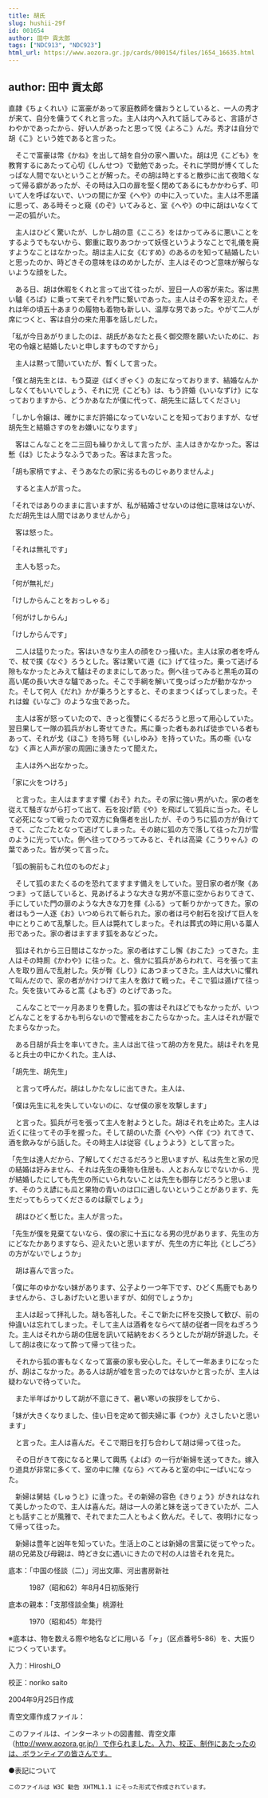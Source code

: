 ```yaml
---
title: 胡氏
slug: hushii-29f
id: 001654
author: 田中 貢太郎
tags: ["NDC913", "NDC923"]
html_url: https://www.aozora.gr.jp/cards/000154/files/1654_16635.html
---
```


## author: 田中 貢太郎

直隷《ちょくれい》に富豪があって家庭教師を傭おうとしていると、一人の秀才が来て、自分を傭うてくれと言った。主人は内へ入れて話してみると、言語がさわやかであったから、好い人があったと思って悦《よろこ》んだ。秀才は自分で胡《こ》という姓であると言った。

　そこで富豪は幣《かね》を出して胡を自分の家へ置いた。胡は児《こども》を教育するにあたって心切《しんせつ》で勤勉であった。それに学問が博くてしたっぱな人間でないということが解った。その胡は時とすると散歩に出て夜暗くなって帰る癖があったが、その時は入口の扉を堅く閉めてあるにもかかわらず、叩いて人を呼ばないで、いつの間にか室《へや》の中に入っていた。主人は不思議に思って、ある時そっと窺《のぞ》いてみると、室《へや》の中に胡はいなくて一疋の狐がいた。

　主人はひどく驚いたが、しかし胡の意《こころ》をはかってみるに悪いことをするようでもないから、鄭重に取りあつかって妖怪というようなことで礼儀を廃すようなことはなかった。胡は主人に女《むすめ》のあるのを知って結婚したいと思ったのか、時どきその意味をほのめかしたが、主人はそのつど意味が解らないような顔をした。

　ある日、胡は休暇をくれと言って出て往ったが、翌日一人の客が来た。客は黒い驢《ろば》に乗って来てそれを門に繋いであった。主人はその客を迎えた。それは年の頃五十あまりの履物も着物も新しい、温厚な男であった。やがて二人が席につくと、客は自分の来た用事を話しだした。

「私が今日あがりましたのは、胡氏があなたと長く御交際を願いたいために、お宅の令嬢と結婚したいと申しますものですから」

　主人は黙って聞いていたが、暫くして言った。

「僕と胡先生とは、もう莫逆《ばくぎゃく》の友になっております、結婚なんかしなくてもいいでしょう、それに児《こども》は、もう許婚《いいなずけ》になっておりますから、どうかあなたが僕に代って、胡先生に話してください」

「しかし令嬢は、確かにまだ許婚になっていないことを知っておりますが、なぜ胡先生と結婚さすのをお嫌いになります」

　客はこんなことを二三回も繰りかえして言ったが、主人はきかなかった。客は慙《は》じたようなふうであった。客はまた言った。

「胡も家柄ですよ、そうあなたの家に劣るものじゃありませんよ」

　すると主人が言った。

「それではありのままに言いますが、私が結婚させないのは他に意味はないが、ただ胡先生は人間ではありませんから」

　客は怒った。

「それは無礼です」

　主人も怒った。

「何が無礼だ」

「けしからんことをおっしゃる」

「何がけしからん」

「けしからんです」

　二人は猛りたった。客はいきなり主人の顔をひっ掻いた。主人は家の者を呼んで、杖で撲《なぐ》ろうとした。客は驚いて遁《に》げて往った。乗って逃げる隙もなかったとみえて驢はそのままにしてあった。側へ往ってみると黒毛の耳の高い尾の長い大きな驢であった。そこで手綱を解いて曳っぱったが動かなかった。そして何人《だれ》かが乗ろうとすると、そのままつくばってしまった。それは蝗《いなご》のような虫であった。

　主人は客が怒っていたので、きっと復讐にくるだろうと思って用心していた。翌日果して一隊の狐兵がおし寄せてきた。馬に乗った者もあれば徒歩でいる者もあって、それが戈《ほこ》を持ち弩《いしゆみ》を持っていた。馬の嘶《いなな》く声と人声が家の周囲に湧きたって聞えた。

　主人は外へ出なかった。

「家に火をつけろ」

　と言った。主人はますます懼《おそ》れた。その家に強い男がいた。家の者を従えて騒ぎながら打って出て、石を投げ箭《や》を飛ばして狐兵に当った。そして必死になって戦ったので双方に負傷者を出したが、そのうちに狐の方が負けてきて、ごたごたとなって逃げてしまった。その跡に狐の方で落して往った刀が雪のように光っていた。側へ往ってひろってみると、それは高粱《こうりゃん》の葉であった。皆が笑って言った。

「狐の腕前もこれ位のものだよ」

　そして狐のまたくるのを恐れてますます備えをしていた。翌日家の者が聚《あつま》って話していると、見あげるような大きな男が不意に空からおりてきて、手にしていた門の扉のような大きな刀を揮《ふる》って斬りかかってきた。家の者はもう一人逐《お》いつめられて斬られた。家の者は弓や射石を投げて巨人を中にとりこめて乱撃した。巨人は斃れてしまった。それは葬式の時に用いる藁人形であった。家の者はますます狐をあなどった。

　狐はそれから三日間はこなかった。家の者はすこし懈《おこた》ってきた。主人はその時厠《かわや》に往った。と、俄かに狐兵があらわれて、弓を張って主人を取り囲んで乱射した。矢が臀《しり》にあつまってきた。主人は大いに懼れて叫んだので、家の者がかけつけて主人を救けて戦った。そこで狐は遁げて往った。矢を抜いてみると蒿《よもぎ》のとげであった。

　こんなことで一ヶ月あまりを費した。狐の害はそれほどでもなかったが、いつどんなことをするかも判らないので警戒をおこたらなかった。主人はそれが厭でたまらなかった。

　ある日胡が兵士を率いてきた。主人は出て往って胡の方を見た。胡はそれを見ると兵士の中にかくれた。主人は、

「胡先生、胡先生」

　と言って呼んだ。胡はしかたなしに出てきた。主人は、

「僕は先生に礼を失していないのに、なぜ僕の家を攻撃します」

　と言った。狐兵が弓を張って主人を射ようとした。胡はそれを止めた。主人は近くに往ってその手を握った。そして胡のいた斎《へや》へ伴《つ》れてきて、酒を飲みながら話した。その時主人は従容《しょうよう》として言った。

「先生は達人だから、了解してくださるだろうと思いますが、私は先生と家の児の結婚は好みません、それは先生の乗物も住居も、人とおんなじでないから、児が結婚したにしても先生の所にいられないことは先生も御存じだろうと思います、そのうえ諺にも瓜と果物の青いのは口に適しないということがあります、先生だってもらってくださるのは厭でしょう」

　胡はひどく慙じた。主人が言った。

「先生が僕を見棄てないなら、僕の家に十五になる男の児があります、先生の方にどなたかありますなら、迎えたいと思いますが、先生の方に年比《としごろ》の方がないでしょうか」

　胡は喜んで言った。

「僕に年のゆかない妹があります、公子より一つ年下です、ひどく馬鹿でもありませんから、さしあげたいと思いますが、如何でしょうか」

　主人は起って拝礼した。胡も答礼した。そこで新たに杯を交換して歓び、前の仲違いは忘れてしまった。そして主人は酒肴をならべて胡の従者一同をねぎろうた。主人はそれから胡の住居を訊いて結納をおくろうとしたが胡が辞退した。そして胡は夜になって酔って帰って往った。

　それから狐の害もなくなって富豪の家も安心した。そして一年あまりになったが、胡はこなかった。ある人は胡が嘘を言ったのではないかと言ったが、主人は疑わないで待っていた。

　また半年ばかりして胡が不意にきて、暑い寒いの挨拶をしてから、

「妹が大きくなりました、佳い日を定めて御夫婦に事《つか》えさしたいと思います」

　と言った。主人は喜んだ。そこで期日を打ち合わして胡は帰って往った。

　その日がきて夜になると果して輿馬《よば》の一行が新婦を送ってきた。嫁入り道具が非常に多くて、室の中に陳《なら》べてみると室の中に一ぱいになった。

　新婦は舅姑《しゅうと》に逢った。その新婦の容色《きりょう》がきれはなれて美しかったので、主人は喜んだ。胡は一人の弟と妹を送ってきていたが、二人とも話すことが風雅で、それでまた二人ともよく飲んだ。そして、夜明けになって帰って往った。

　新婦は豊年と凶年を知っていた。生活上のことは新婦の言葉に従ってやった。胡の兄弟及び母親は、時どき女に遇いにきたので村の人は皆それを見た。













底本：「中国の怪談（二）」河出文庫、河出書房新社


　　　1987（昭和62）年8月4日初版発行

底本の親本：「支那怪談全集」桃源社

　　　1970（昭和45）年発行

※底本は、物を数える際や地名などに用いる「ヶ」（区点番号5-86）を、大振りにつくっています。

入力：Hiroshi_O

校正：noriko saito

2004年9月25日作成

青空文庫作成ファイル：

このファイルは、インターネットの図書館、青空文庫（http://www.aozora.gr.jp/）で作られました。入力、校正、制作にあたったのは、ボランティアの皆さんです。











●表記について


	このファイルは W3C 勧告 XHTML1.1 にそった形式で作成されています。